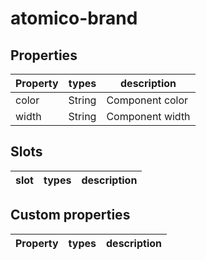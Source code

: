 # atomico-brand

## Properties

| Property | types  | description     |
| -------- | ------ | --------------- |
| color    | String | Component color |
| width    | String | Component width |

## Slots

| slot | types | description |
| ---- | ----- | ----------- |

## Custom properties

| Property | types | description |
| -------- | ----- | ----------- |
